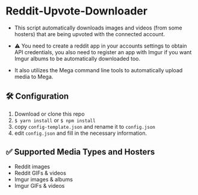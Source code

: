 # Reddit-Upvote-Downloader

- This script automatically downloads images and videos (from some hosters) that are being upvoted with the connected account.

- ⚠️ You need to create a reddit app in your accounts settings to obtain API credentials, you also need to register an app with Imgur if you want Imgur albums to be automatically downloaded too.

- It also utilizes the Mega command line tools to automatically upload media to Mega.

## 🛠 Configuration

1. Download or clone this repo
2. `$ yarn install` or `$ npm install`
3. copy `config-template.json` and rename it to `config.json`
4. edit `config.json` and fill in the necessary information.

## ✅ Supported Media Types and Hosters

- Reddit images
- Reddit GIFs & videos
- Imgur images & albums
- Imgur GIFs & videos
